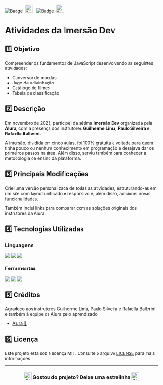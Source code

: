 ![Badge](https://img.shields.io/badge/ALURA-BB2649?style=for-the-badge)&nbsp;&nbsp;<img src="https://raw.githubusercontent.com/Tarikul-Islam-Anik/Animated-Fluent-Emojis/master/Emojis/Activities/Sparkles.png" alt="Sparkles" width="25" height="25" />&nbsp;&nbsp;&nbsp;![Badge](https://img.shields.io/badge/PROJETO-PRÓPRIO-FF6F61?style=for-the-badge)&nbsp;&nbsp;<img src="https://raw.githubusercontent.com/Tarikul-Islam-Anik/Animated-Fluent-Emojis/master/Emojis/Travel%20and%20places/Rocket.png" alt="Rocket" width="25" height="25" />

# Atividades da Imersão Dev

## 1️⃣ Objetivo
Compreender os fundamentos de JavaScript desenvolvendo as seguintes atividades:

- Conversor de moedas
- Jogo de adivinhação
- Catálogo de filmes
- Tabela de classificação

## 2️⃣ Descrição
Em novembro de 2023, participei da sétima **Imersão Dev** organizada pela **Alura**, com a presença dos instrutores **Guilherme Lima**, **Paulo Silveira** e **Rafaella Ballerini**.

A imersão, dividida em cinco aulas, foi 100% gratuita e voltada para quem tinha pouco ou nenhum conhecimento em programação e desejava dar os primeiros passos na área. Além disso, serviu também para conhecer a metodologia de ensino da plataforma.

## 3️⃣ Principais Modificações
Criei uma versão personalizada de todas as atividades, estruturando-as em um site com layout unificado e responsivo e, além disso, adicionei novas funcionalidades. 

Também incluí links para comparar com as soluções originais dos instrutores da Alura.

## 4️⃣ Tecnologias Utilizadas

### Linguagens
<div style="display:flex;">
  <img src="https://img.shields.io/badge/HTML5-E34F26?style=for-the-badge&logo=html5&logoColor=white" />&nbsp;<img src="https://img.shields.io/badge/CSS3-1572B6?style=for-the-badge&logo=css3&logoColor=white" />&nbsp;<img src="https://img.shields.io/badge/JavaScript-F7DF1E?style=for-the-badge&logo=javascript&logoColor=black" />
</div>

### Ferramentas
<div style="display:flex;">
  <img src="https://img.shields.io/badge/Visual%20Studio%20Code-0078D4?style=for-the-badge&logo=visual-studio-code&logoColor=white" />&nbsp;<img src="https://img.shields.io/badge/Git-F05032?style=for-the-badge&logo=git&logoColor=white" />&nbsp;<img src="https://img.shields.io/badge/GitHub-404040?style=for-the-badge&logo=github&logoColor=white" />
</div>

## 5️⃣ Créditos
Agradeço aos instrutores Guilherme Lima, Paulo Silveira e Rafaella Ballerini e também à equipe da Alura pelo aprendizado!

- <a href="https://www.alura.com.br" target="_blank">Alura 🔗</a>

## 6️⃣ Licença
Este projeto está sob a licença MIT. Consulte o arquivo [LICENSE](LICENSE) para mais informações.

---

### <div align="center"><img src="https://raw.githubusercontent.com/Tarikul-Islam-Anik/Animated-Fluent-Emojis/master/Emojis/Travel%20and%20places/Star.png" alt="Star" width="25" height="25" style="vertical-align:text-bottom;" /> Gostou do projeto? Deixe uma estrelinha <img src="https://raw.githubusercontent.com/Tarikul-Islam-Anik/Animated-Fluent-Emojis/master/Emojis/Travel%20and%20places/Star.png" alt="Star" width="25" height="25" style="vertical-align:text-bottom;" /></div>